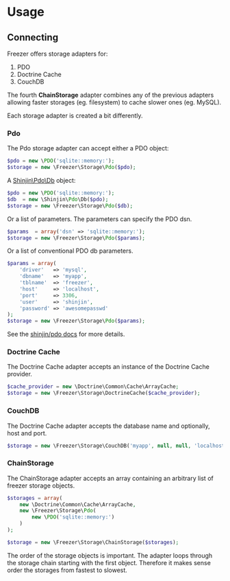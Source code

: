 # Usage

## Connecting
Freezer offers storage adapters for:
1. PDO
2. Doctrine Cache
3. CouchDB

The fourth **ChainStorage** adapter combines any of the previous adapters allowing faster storages (eg. filesystem) to cache slower ones (eg. MySQL).

Each storage adapter is created a bit differently. 

### Pdo
The Pdo storage adapter can accept either a PDO object:
``` php
$pdo = new \PDO('sqlite::memory:');
$storage = new \Freezer\Storage\Pdo($pdo);
```
A [Shinjin\Pdo\Db][link-shinjin-pdo] object:
``` php
$pdo = new \PDO('sqlite::memory:');
$db  = new \Shinjin\Pdo\Db($pdo);
$storage = new \Freezer\Storage\Pdo($db);
```
Or a list of parameters. The parameters can specify the PDO dsn.
``` php
$params  = array('dsn' => 'sqlite::memory:');
$storage = new \Freezer\Storage\Pdo($params);
```
Or a list of conventional PDO db parameters.
``` php
$params = array(
    'driver'   => 'mysql',
    'dbname'   => 'myapp',
    'tblname'  => 'freezer',
    'host'     => 'localhost',
    'port'     => 3306,
    'user'     => 'shinjin',
    'password' => 'awesomepasswd'    
);
$storage = new \Freezer\Storage\Pdo($params);
```
See the [shinjin/pdo docs][link-pdo-docs] for more details.

### Doctrine Cache
The Doctrine Cache adapter accepts an instance of the Doctrine Cache provider.
``` php
$cache_provider = new \Doctrine\Common\Cache\ArrayCache;
$storage = new \Freezer\Storage\DoctrineCache($cache_provider);
```

### CouchDB
The Doctrine Cache adapter accepts the database name and optionally, host and port.
``` php
$storage = new \Freezer\Storage\CouchDB('myapp', null, null, 'localhost', 5984);
```
### ChainStorage
The ChainStorage adapter accepts an array containing an arbitrary list of freezer storage objects.
``` php
$storages = array(
    new \Doctrine\Common\Cache\ArrayCache,
    new \Freezer\Storage\Pdo(
        new \PDO('sqlite::memory:')
    )
);

$storage = new \Freezer\Storage\ChainStorage($storages);
```
The order of the storage objects is important. The adapter loops through the storage chain starting with the first object. Therefore it makes sense order the storages from fastest to slowest.


[link-shinjin-pdo]: https://github.com/shinjin/pdo/
[link-pdo-docs]: https://github.com/shinjin/pdo/blob/master/docs/Usage.md#connecting